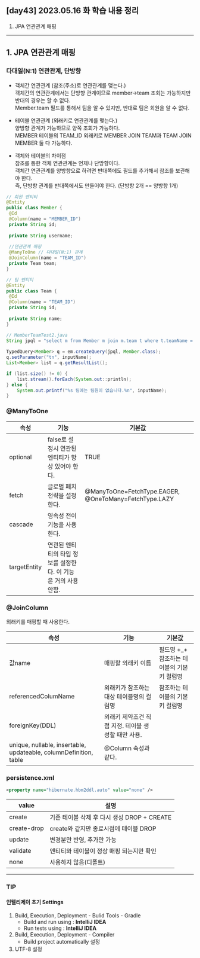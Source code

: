 ## [day43] 2023.05.16 화 학습 내용 정리
1. JPA 연관관계 매핑
---
## 1. JPA 연관관계 매핑  
### 다대일(N:1) 연관관계, 단방향  
- 객체간 연관관계 (참조(주소)로 연관관계를 맺는다.)  
    객체간의 연관관계에서는 단방향 관계이므로 member->team 조회는 가능하지만 반대의 경우는 할 수 없다.  
    Member.team 필드를 통해서 팀을 알 수 있지만, 반대로 팀은 회원을 알 수 없다.  

- 테이블 연관관계 (외래키로 연관관계를 맺는다.)  
    양방향 관계가 가능하므로 양쪽 조회가 가능하다.  
    MEMBER 테이블의 TEAM_ID 외래키로 MEMBER JOIN TEAM과 TEAM JOIN MEMBER 둘 다 가능하다. 

- 객체와 테이블의 차이점  
    참조를 통한 객체 연관관계는 언제나 단방향이다.  
    객체간 연관관계를 양방향으로 하려면 반대쪽에도 필드를 추가해서 참조를 보관해야 한다.  
    즉, 단방향 관계를 반대쪽에서도 만들어야 한다. (단방향 2개 == 양방향 1개)

```java
// 회원 엔티티
@Entity
public class Member {
 @Id
 @Column(name = "MEMBER_ID")
 private String id;
 
 private String username;
 
 //연관관계 매핑
 @ManyToOne // 다대일(N:1) 관계
 @JoinColumn(name = "TEAM_ID")
 private Team team;
}
```

```java
// 팀 엔티티
@Entity
public class Team {
 @Id
 @Column(name = "TEAM_ID")
 private String id;
 
 private String name;
}
```

```java
// MemberTeamTest2.java
String jpql = "select m from Member m join m.team t where t.teamName = :tn";
        
TypedQuery<Member> q = em.createQuery(jpql, Member.class);
q.setParameter("tn", inputName);
List<Member> list = q.getResultList();

if (list.size() != 0) {
    list.stream().forEach(System.out::println);
} else {
    System.out.printf("%s 팀에는 팀원이 없습니다.%n", inputName);
}
```

### @ManyToOne
|속성|기능|기본값|
|--|--|--|
|optional|false로 설정시 연관된 엔티티가 항상 있어야 한다.|TRUE|
|fetch|글로벌 페치 전략을 설정한다.|@ManyToOne=FetchType.EAGER, @OneToMany=FetchType.LAZY|
|cascade|영속성 전이 기능을 사용한다.||
|targetEntity|연관된 엔티티의 타입 정보를 설정한다. 이 기능은 거의 사용안함.||

### @JoinColumn  
외래키를 매핑할 때 사용한다.  

|속성|기능|기본값|
|--|--|--|
|값name|매핑할 외래키 이름|필드명 +_+ 참조하는 테이블의 기본키 컬럼명|
|referencedColumName|외래키가 참조하는 대상 테이블명의 컬럼명|참조하는 테이블의 기본키 컬럼명|
|foreignKey(DDL)|외래키 제약조건 직접 지정. 테이블 생성할 때만 사용.||
|unique, nullable, insertable, updateable, columnDefinition, table|@Column 속성과 같다.||

### persistence.xml
```xml
<property name="hibernate.hbm2ddl.auto" value="none" />
```
|value|설명|
|--|--|
|create|기존 테이블 삭제 후 다시 생성 DROP + CREATE|
|create-drop|create와 같지만 종료시점에 테이블 DROP|
|update|변경분만 반영, 추가만 가능|
|validate|엔티티와 테이블이 정상 매핑 되는지만 확인|
|none|사용하지 않음(디폴트)|

---
### TIP
#### 인텔리제이 초기 Settings
1. Build, Execution, Deployment - Bulid Tools - Gradle  
    - Build and run using : **IntelliJ IDEA**
    - Run tests using : **IntelliJ IDEA**
2. Build, Execution, Deployment - Compiler  
    - Build project automatically 설정 
3. UTF-8 설정
